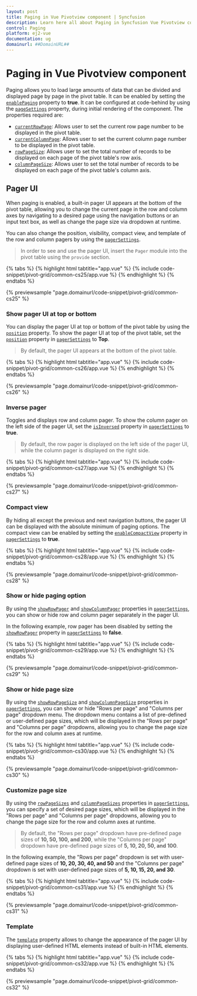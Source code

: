 ```yaml
---
layout: post
title: Paging in Vue Pivotview component | Syncfusion
description: Learn here all about Paging in Syncfusion Vue Pivotview component of Syncfusion Essential JS 2 and more.
control: Paging 
platform: ej2-vue
documentation: ug
domainurl: ##DomainURL##
---
```


# Paging in Vue Pivotview component

Paging allows you to load large amounts of data that can be divided and displayed page by page in the pivot table. It can be enabled by setting the [`enablePaging`](https://ej2.syncfusion.com/vue/documentation/api/pivotview#enablepaging) property to **true**. It can be configured at code-behind by using the [`pageSettings`](https://ej2.syncfusion.com/vue/documentation/api/pivotview#pagesettings) property, during initial rendering of the component. The properties required are:

* [`currentRowPage`](https://ej2.syncfusion.com/vue/documentation/api/pivotview/pageSettings/#currentrowpage): Allows user to set the current row page number to be displayed in the pivot table.
* [`currentColumnPage`](https://ej2.syncfusion.com/vue/documentation/api/pivotview/pageSettings/#currentcolumnpage): Allows user to set the current column page number to be displayed in the pivot table.
* [`rowPageSize`](https://ej2.syncfusion.com/vue/documentation/api/pivotview/pageSettings/#rowpagesize): Allows user to set the total number of records to be displayed on each page of the pivot table's row axis.
* [`columnPageSize`](https://ej2.syncfusion.com/vue/documentation/api/pivotview/pageSettings/#columnpagesize): Allows user to set the total number of records to be displayed on each page of the pivot table's column axis.

## Pager UI

When paging is enabled, a built-in pager UI appears at the bottom of the pivot table, allowing you to change the current page in the row and column axes by navigating to a desired page using the navigation buttons or an input text box, as well as change the page size via dropdown at runtime.

You can also change the position, visibility, compact view, and template of the row and column pagers by using the [`pagerSettings`](https://ej2.syncfusion.com/vue/documentation/api/pivotview#pagersettings).

> In order to see and use the pager UI, insert the `Pager` module into the pivot table using the `provide` section.

{% tabs %}
{% highlight html tabtitle="app.vue" %}
{% include code-snippet/pivot-grid/common-cs25/app.vue %}
{% endhighlight %}
{% endtabs %}
        
{% previewsample "page.domainurl/code-snippet/pivot-grid/common-cs25" %}

### Show pager UI at top or bottom

You can display the pager UI at top or bottom of the pivot table by using the [`position`](https://ej2.syncfusion.com/vue/documentation/api/pivotview/pagerSettings/#position) property. To show the pager UI at top of the pivot table, set the [`position`](https://ej2.syncfusion.com/vue/documentation/api/pivotview/pagerSettings/#position) property in [`pagerSettings`](https://ej2.syncfusion.com/vue/documentation/api/pivotview#pagersettings) to **Top**.

> By default, the pager UI appears at the bottom of the pivot table.

{% tabs %}
{% highlight html tabtitle="app.vue" %}
{% include code-snippet/pivot-grid/common-cs26/app.vue %}
{% endhighlight %}
{% endtabs %}
        
{% previewsample "page.domainurl/code-snippet/pivot-grid/common-cs26" %}

### Inverse pager

Toggles and displays row and column pager. To show the column pager on the left side of the pager UI, set the [`isInversed`](https://ej2.syncfusion.com/vue/documentation/api/pivotview/pagerSettings/#isinversed) property in [`pagerSettings`](https://ej2.syncfusion.com/vue/documentation/api/pivotview#pagersettings) to **true**.

> By default, the row pager is displayed on the left side of the pager UI, while the column pager is displayed on the right side.

{% tabs %}
{% highlight html tabtitle="app.vue" %}
{% include code-snippet/pivot-grid/common-cs27/app.vue %}
{% endhighlight %}
{% endtabs %}
        
{% previewsample "page.domainurl/code-snippet/pivot-grid/common-cs27" %}

### Compact view

By hiding all except the previous and next navigation buttons, the pager UI can be displayed with the absolute minimum of paging options. The compact view can be enabled by setting the [`enableCompactView`](https://ej2.syncfusion.com/vue/documentation/api/pivotview/pagerSettings/#enablecompactview) property in [`pagerSettings`](https://ej2.syncfusion.com/vue/documentation/api/pivotview#pagersettings) to **true**.

{% tabs %}
{% highlight html tabtitle="app.vue" %}
{% include code-snippet/pivot-grid/common-cs28/app.vue %}
{% endhighlight %}
{% endtabs %}
        
{% previewsample "page.domainurl/code-snippet/pivot-grid/common-cs28" %}

### Show or hide paging option

By using the [`showRowPager`](https://ej2.syncfusion.com/vue/documentation/api/pivotview/pagerSettings/#showrowpager) and [`showColumnPager`](https://ej2.syncfusion.com/vue/documentation/api/pivotview/pagerSettings/#showcolumnpager) properties in [`pagerSettings`](https://ej2.syncfusion.com/vue/documentation/api/pivotview#pagersettings), you can show or hide row and column pager separately in the pager UI.

In the following example, row pager has been disabled by setting the [`showRowPager`](https://ej2.syncfusion.com/vue/documentation/api/pivotview/pagerSettings/#showrowpager) property in [`pagerSettings`](https://ej2.syncfusion.com/vue/documentation/api/pivotview#pagersettings) to **false**.

{% tabs %}
{% highlight html tabtitle="app.vue" %}
{% include code-snippet/pivot-grid/common-cs29/app.vue %}
{% endhighlight %}
{% endtabs %}
        
{% previewsample "page.domainurl/code-snippet/pivot-grid/common-cs29" %}

### Show or hide page size

By using the [`showRowPageSize`](https://ej2.syncfusion.com/vue/documentation/api/pivotview/pagerSettings/#showrowpagesize) and [`showColumnPageSize`](https://ej2.syncfusion.com/vue/documentation/api/pivotview/pagerSettings/#showcolumnpagesize) properties in [`pagerSettings`](https://ej2.syncfusion.com/vue/documentation/api/pivotview#pagersettings), you can show or hide "Rows per page" and "Columns per page" dropdown menu. The dropdown menu contains a list of pre-defined or user-defined page sizes, which will be displayed in the "Rows per page" and "Columns per page" dropdowns, allowing you to change the page size for the row and column axes at runtime.

{% tabs %}
{% highlight html tabtitle="app.vue" %}
{% include code-snippet/pivot-grid/common-cs30/app.vue %}
{% endhighlight %}
{% endtabs %}
        
{% previewsample "page.domainurl/code-snippet/pivot-grid/common-cs30" %}

### Customize page size

By using the [`rowPageSizes`](https://ej2.syncfusion.com/vue/documentation/api/pivotview/pagerSettings/#rowpagesizes) and [`columnPageSizes`](https://ej2.syncfusion.com/vue/documentation/api/pivotview/pagerSettings/#columnpagesizes) properties in [`pagerSettings`](https://ej2.syncfusion.com/vue/documentation/api/pivotview#pagersettings), you can specify a set of desired page sizes, which will be displayed in the "Rows per page" and "Columns per page" dropdowns, allowing you to change the page size for the row and column axes at runtime.

> By default, the "Rows per page" dropdown have pre-defined page sizes of **10, 50, 100, and 200**, while the "Columns per page" dropdown have pre-defined page sizes of **5, 10, 20, 50, and 100**.

In the following example, the "Rows per page" dropdown is set with user-defined page sizes of **10, 20, 30, 40, and 50** and the "Columns per page" dropdown is set with user-defined page sizes of **5, 10, 15, 20, and 30**.

{% tabs %}
{% highlight html tabtitle="app.vue" %}
{% include code-snippet/pivot-grid/common-cs31/app.vue %}
{% endhighlight %}
{% endtabs %}
        
{% previewsample "page.domainurl/code-snippet/pivot-grid/common-cs31" %}

### Template

The [`template`](https://ej2.syncfusion.com/vue/documentation/api/pivotview/pagerSettings/#template) property allows to change the appearance of the pager UI by displaying user-defined HTML elements instead of built-in HTML elements.

{% tabs %}
{% highlight html tabtitle="app.vue" %}
{% include code-snippet/pivot-grid/common-cs32/app.vue %}
{% endhighlight %}
{% endtabs %}
        
{% previewsample "page.domainurl/code-snippet/pivot-grid/common-cs32" %}